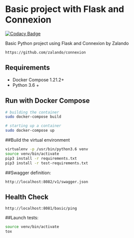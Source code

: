 # Basic project with Flask and Connexion

[![Codacy Badge](https://api.codacy.com/project/badge/Grade/d768904f2be345dfa475ae58b8d8fd99)](https://app.codacy.com/app/kevinmmartins/python-flask-swagger-basic?utm_source=github.com&utm_medium=referral&utm_content=kevinmmartins/python-flask-swagger-basic&utm_campaign=Badge_Grade_Dashboard)

Basic Python project using Flask and Connexion by Zalando

```http
https://github.com/zalando/connexion
```

## Requirements

* Docker Compose 1.21.2+
* Python 3.6 +

## Run with Docker Compose

```bash
# building the container
sudo docker-compose build

# starting up a container
sudo docker-compose up
```

##Build the virtual environment

```bash
virtualenv -p /usr/bin/python3.6 venv
source venv/bin/activate
pip3 install -r requirements.txt
pip3 install -r test-requirements.txt
```

##Swagger definition:

```http
http://localhost:8082/v1/swagger.json
```

## Health Check

```http
http://localhost:8081/basic/ping
```

##Launch tests:

```bash
source venv/bin/activate
tox
```